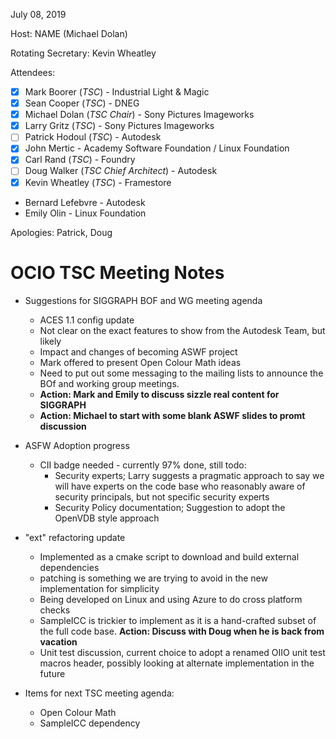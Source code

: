 July 08, 2019

Host: NAME (Michael Dolan)

Rotating Secretary: Kevin Wheatley

Attendees:
  * [x] Mark Boorer (_TSC_) - Industrial Light & Magic
  * [x] Sean Cooper (_TSC_) - DNEG
  * [x] Michael Dolan (_TSC Chair_) - Sony Pictures Imageworks
  * [x] Larry Gritz (_TSC_) - Sony Pictures Imageworks
  * [ ] Patrick Hodoul (_TSC_) - Autodesk
  * [x] John Mertic - Academy Software Foundation / Linux Foundation
  * [x] Carl Rand (_TSC_) - Foundry
  * [ ] Doug Walker (_TSC Chief Architect_) - Autodesk
  * [x] Kevin Wheatley (_TSC_) - Framestore
  * Bernard Lefebvre - Autodesk
  * Emily Olin - Linux Foundation

Apologies:
  Patrick, Doug

# **OCIO TSC Meeting Notes**

* Suggestions for SIGGRAPH BOF and WG meeting agenda
    - ACES 1.1 config update
    - Not clear on the exact features to show from the Autodesk Team, but likely
    - Impact and changes of becoming ASWF project
    - Mark offered to present Open Colour Math ideas
    - Need to put out some messaging to the mailing lists to announce the BOf and working group meetings.
    - **Action: Mark and Emily to discuss sizzle real content for SIGGRAPH**
    - **Action: Michael to start with some blank ASWF slides to promt discussion**

* ASFW Adoption progress
    - CII badge needed - currently 97% done, still todo:
      * Security experts; Larry suggests a pragmatic approach to say we will have experts on the code base who reasonably aware of security principals, but not specific security experts 
	  * Security Policy documentation; Suggestion to adopt the OpenVDB style approach

* "ext" refactoring update
    - Implemented as a cmake script to download and build external dependencies
    - patching is something we are trying to avoid in the new implementation for simplicity
    - Being developed on Linux and using Azure to do cross platform checks
    - SampleICC is trickier to implement as it is a hand-crafted subset of the full code base. **Action: Discuss with Doug when he is back from vacation**
    - Unit test discussion, current choice to adopt a renamed OIIO unit test macros header,
      possibly looking at alternate implementation in the future
 
* Items for next TSC meeting agenda:
    - Open Colour Math
    - SampleICC dependency

    


